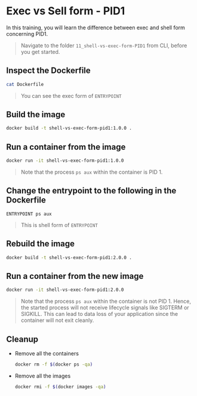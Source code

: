 # Exec vs Sell form - PID1

In this training, you will learn the difference between exec and shell form concerning PID1.

>Navigate to the folder `11_shell-vs-exec-form-PID1` from CLI, before you get started.

## Inspect the Dockerfile

```bash
cat Dockerfile
```

> You can see the exec form of `ENTRYPOINT`

## Build the image

```bash
docker build -t shell-vs-exec-form-pid1:1.0.0 .
```

## Run a container from the image

```bash
docker run -it shell-vs-exec-form-pid1:1.0.0
```

>Note that the process `ps aux` within the container is PID 1.

## Change the entrypoint to the following in the Dockerfile

```docker
ENTRYPOINT ps aux
```

> This is shell form of `ENTRYPOINT`

## Rebuild the image

```bash
docker build -t shell-vs-exec-form-pid1:2.0.0 .
```

## Run a container from the new image

```bash
docker run -it shell-vs-exec-form-pid1:2.0.0
```

>Note that the process `ps aux` within the container is not PID 1. Hence, the started process will not receive lifecycle signals like SIGTERM or SIGKILL. This can lead to data loss of your application since  the container will not exit cleanly.

## Cleanup

* Remove all the containers

  ```bash
  docker rm -f $(docker ps -qa)
  ```

* Remove all the images

  ```bash
  docker rmi -f $(docker images -qa)
  ```
